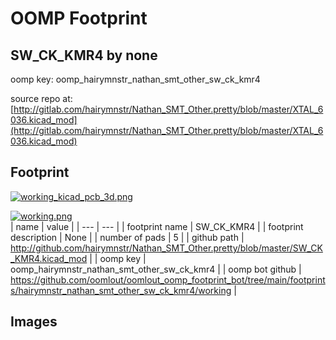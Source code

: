# OOMP Footprint  
## SW_CK_KMR4  by none  
  
oomp key: oomp_hairymnstr_nathan_smt_other_sw_ck_kmr4  
  
source repo at: [http://gitlab.com/hairymnstr/Nathan_SMT_Other.pretty/blob/master/XTAL_6036.kicad_mod](http://gitlab.com/hairymnstr/Nathan_SMT_Other.pretty/blob/master/XTAL_6036.kicad_mod)  
## Footprint  
  
[![working_kicad_pcb_3d.png](working_kicad_pcb_3d_600.png)](working_kicad_pcb_3d.png)  
  
[![working.png](working_600.png)](working.png)  
| name | value | 
| --- | --- | 
| footprint name | SW_CK_KMR4 | 
| footprint description | None | 
| number of pads | 5 | 
| github path | http://github.com/hairymnstr/Nathan_SMT_Other.pretty/blob/master/SW_CK_KMR4.kicad_mod | 
| oomp key | oomp_hairymnstr_nathan_smt_other_sw_ck_kmr4 | 
| oomp bot github | https://github.com/oomlout/oomlout_oomp_footprint_bot/tree/main/footprints/hairymnstr_nathan_smt_other_sw_ck_kmr4/working | 
## Images  
